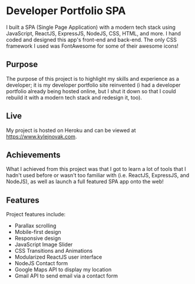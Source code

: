 # Developer Portfolio SPA
I built a SPA (Single Page Application) with a modern tech stack using JavaScript, ReactJS, ExpressJS, NodeJS, CSS, HTML, and more. I hand coded and designed this app's front-end and back-end. The only CSS framework I used was FontAwesome for some of their awesome icons!

## Purpose
The purpose of this project is to highlight my skills and experience as a developer; it is my developer portfolio site reinvented (i had a developer portfolio already being hosted online, but I shut it down so that I could rebuild it with a modern tech stack and redesign it, too).

## Live
My project is hosted on Heroku and can be viewed at https://www.kylejnovak.com.

## Achievements
What I achieved from this project was that I got to learn a lot of tools that I hadn't used before or wasn't too familiar with (i.e. ReactJS, ExpressJS, and NodeJS), as well as launch a full featured SPA app onto the web!

## Features
Project features include:
- Parallax scrolling
- Mobile-first design
- Responsive design
- JavaScript Image Slider
- CSS Transitions and Animations
- Modularized ReactJS user interface
- NodeJS Contact form
- Google Maps API to display my location
- Gmail API to send email via a contact form
